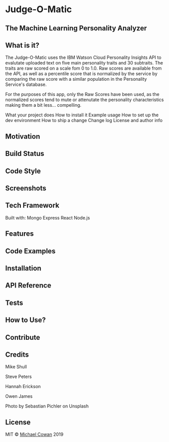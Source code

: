 # Judge-O-Matic
## The Machine Learning Personality Analyzer  
## What is it?
The Judge-O-Matic uses the IBM Watson Cloud Personality Insights API to evalutate uploaded text on five main personality traits and 30 subtraits. The traits are raw scored on a scale fom 0 to 1.0. Raw scores are available from the API, as well as a percentile score that is normalized by the service by comparing the raw score with a similar population in the Personality Service's database. 

For the purposes of this app, only the Raw Scores have been used, as the normalized scores tend to mute or attenutate the personality characteristics making them a bit less... compelling.

What your project does
How to install it
Example usage
How to set up the dev environment
How to ship a change
Change log
License and author info

## Motivation

## Build Status

## Code Style

## Screenshots

## Tech Framework
Built with:
  Mongo
  Express
  React
  Node.js

## Features

## Code Examples

## Installation

## API Reference

## Tests

## How to Use?

## Contribute

## Credits

Mike Shull

Steve Peters

Hannah Erickson

Owen James

Photo by Sebastian Pichler on Unsplash

## License
MIT © [Michael Cowan](https://github.com/mickeychcg) 2019